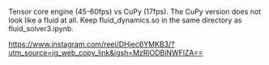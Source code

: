 Tensor core engine (45-60fps) vs CuPy (17fps). The CuPy version does not look like a fluid at all. Keep fluid_dynamics.so in the same directory as fluid_solver3.ipynb.

https://www.instagram.com/reel/DHjec6YMKB3/?utm_source=ig_web_copy_link&igsh=MzRlODBiNWFlZA==
